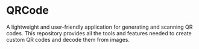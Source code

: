 # QRCode
A lightweight and user-friendly application for generating and scanning QR codes. This repository provides all the tools and features needed to create custom QR codes and decode them from images.
